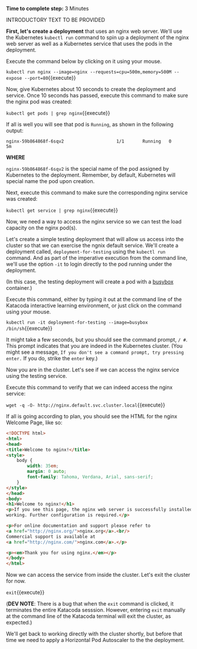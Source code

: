 
**Time to complete step:** 3 Minutes

INTRODUCTORY TEXT TO BE PROVIDED

**First, let's create a deployment** that uses an nginx web server. We'll use the Kubernetes `kubectl run` command
to spin up a deployment of the nginx web server as well as a Kubernetes service that uses the pods in the deployment.

Execute the command below by clicking on it using your mouse.

`kubectl run nginx --image=nginx --requests=cpu=500m,memory=500M --expose --port=80`{{execute}}

Now, give Kubernetes about 10 seconds to create the deployment and service. Once 10 seconds has passed, execute this
command to make sure the nginx pod was created:

`kubectl get pods | grep nginx`{{execute}}

If all is well you will see that pod is `Running`, as shown in the following output:

```
nginx-59b864868f-6sqv2                    1/1       Running   0          5m
```

**WHERE**

`nginx-59b864868f-6sqv2` is the special name of the pod assigned by Kubernetes to the deployment. Remember, by default,
Kubernetes will special name the pod upon creation.

Next, execute this command to make sure the corresponding nginx service was created:

`kubectl get service | grep nginx`{{execute}}

Now, we need a way to access the nginx service so we can test the load 
capacity on the nginx pod(s).

Let's create a simple testing deployment that will allow us access into the cluster so that we can exercise
the ngnix default service. We'll create a deployment called, `deployment-for-testing` using the `kubectl run` command. And
as part of the imperative execution from the command line, we'll use the option `-it` to login directly
to the pod running under the deployment.

(In this case, the testing deployment will create a pod with a [busybox](https://hub.docker.com/_/busybox) container.)

Execute this command, either by typing it out at the command line of the Katacoda interactive learning
environment, or just click on the command using your mouse.

`kubectl run -it deployment-for-testing --image=busybox /bin/sh`{{execute}}

It might take a few seconds, but you should see the command prompt, `/ #`. This prompt indicates
that you are indeed in the Kubernetes cluster. (You might see a message, `If you don't see a command prompt,
try pressing enter.`
If you do, strike the `enter` key.)

Now you are in the cluster. Let's see if we can access the nginx service using the testing service.

Execute this command to verify that we can indeed access the nginx service:

`wget -q -O- http://nginx.default.svc.cluster.local`{{execute}}

If all is going according to plan, you should see the HTML for the nginx Welcome Page, like so:

```HTML
<!DOCTYPE html>
<html>
<head>
<title>Welcome to nginx!</title>
<style>
    body {
        width: 35em;
        margin: 0 auto;
        font-family: Tahoma, Verdana, Arial, sans-serif;
    }
</style>
</head>
<body>
<h1>Welcome to nginx!</h1>
<p>If you see this page, the nginx web server is successfully installed and
working. Further configuration is required.</p>

<p>For online documentation and support please refer to
<a href="http://nginx.org/">nginx.org</a>.<br/>
Commercial support is available at
<a href="http://nginx.com/">nginx.com</a>.</p>

<p><em>Thank you for using nginx.</em></p>
</body>
</html>
```
Now we can access the service from inside the cluster. Let's exit the cluster for now. 

`exit`{{execute}} 

(**DEV NOTE**: There is a bug that when the `exit` command is clicked, it terminates the entire Katacoda sesssion. 
However, entering `exit` manually at the command line of the Katacoda terminal will exit the cluster, as expected.)

We'll get back to working directly with the cluster shortly, but before that time we need to
apply a Horizontal Pod Autoscaler to the the deployment.





